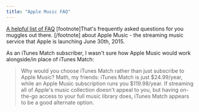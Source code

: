 ```yaml
---
title: "Apple Music FAQ"
---
```

<p><a href="http://www.imore.com/apple-music-faq">A helpful list of FAQ</a> [footnote]That's frequently asked questions for you muggles out there. [/footnote] about Apple Music - the streaming music service that Apple is launching June 30th, 2015.</p>
<p>As an iTunes Match subscriber, I wasn't sure how Apple Music would work alongside/in place of iTunes Match:</p>
<blockquote><p>
  Why would you choose iTunes Match rather than just subscribe to Apple Music? Math, my friends: iTunes Match is just $24.99/year, while an Apple Music subscription runs you $119.98/year. If streaming all of Apple's music collection doesn't appeal to you, but having on-the-go access to your full music library does, iTunes Match appears to be a good alternate option.
</p></blockquote>
